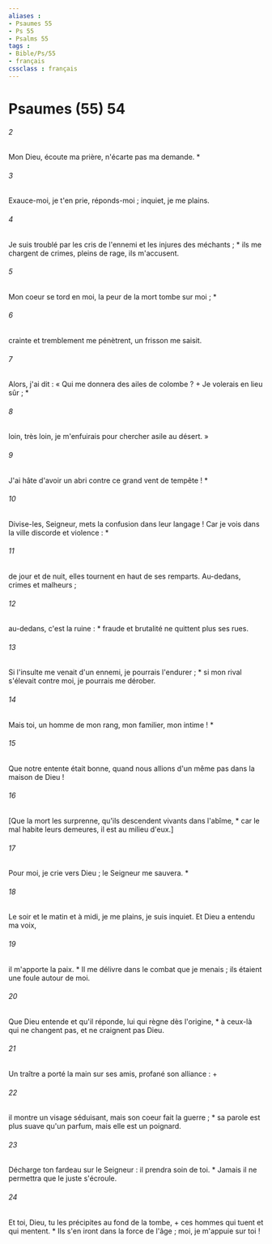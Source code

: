 ```yaml
---
aliases : 
- Psaumes 55
- Ps 55
- Psalms 55
tags : 
- Bible/Ps/55
- français
cssclass : français
---
```


# Psaumes (55) 54

###### 2
Mon Dieu, écoute ma prière, n'écarte pas ma demande. *
###### 3
Exauce-moi, je t'en prie, réponds-moi ; inquiet, je me plains.
###### 4
Je suis troublé par les cris de l'ennemi et les injures des méchants ; * ils me chargent de crimes, pleins de rage, ils m'accusent.
###### 5
Mon coeur se tord en moi, la peur de la mort tombe sur moi ; *
###### 6
crainte et tremblement me pénètrent, un frisson me saisit.
###### 7
Alors, j'ai dit : « Qui me donnera des ailes de colombe ? + Je volerais en lieu sûr ; *
###### 8
loin, très loin, je m'enfuirais pour chercher asile au désert. »
###### 9
J'ai hâte d'avoir un abri contre ce grand vent de tempête ! *
###### 10
Divise-les, Seigneur, mets la confusion dans leur langage ! Car je vois dans la ville discorde et violence : *
###### 11
de jour et de nuit, elles tournent en haut de ses remparts. Au-dedans, crimes et malheurs ;
###### 12
au-dedans, c'est la ruine : * fraude et brutalité ne quittent plus ses rues.
###### 13
Si l'insulte me venait d'un ennemi, je pourrais l'endurer ; * si mon rival s'élevait contre moi, je pourrais me dérober.
###### 14
Mais toi, un homme de mon rang, mon familier, mon intime ! *
###### 15
Que notre entente était bonne, quand nous allions d'un même pas dans la maison de Dieu !
###### 16
[Que la mort les surprenne, qu'ils descendent vivants dans l'abîme, * car le mal habite leurs demeures, il est au milieu d'eux.]
###### 17
Pour moi, je crie vers Dieu ; le Seigneur me sauvera. *
###### 18
Le soir et le matin et à midi, je me plains, je suis inquiet. Et Dieu a entendu ma voix,
###### 19
il m'apporte la paix. * Il me délivre dans le combat que je menais ; ils étaient une foule autour de moi.
###### 20
Que Dieu entende et qu'il réponde, lui qui règne dès l'origine, * à ceux-là qui ne changent pas, et ne craignent pas Dieu.
###### 21
Un traître a porté la main sur ses amis, profané son alliance : +
###### 22
il montre un visage séduisant, mais son coeur fait la guerre ; * sa parole est plus suave qu'un parfum, mais elle est un poignard.
###### 23
Décharge ton fardeau sur le Seigneur : il prendra soin de toi. * Jamais il ne permettra que le juste s'écroule.
###### 24
Et toi, Dieu, tu les précipites au fond de la tombe, + ces hommes qui tuent et qui mentent. * Ils s'en iront dans la force de l'âge ; moi, je m'appuie sur toi !
